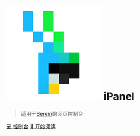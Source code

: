 
# ![logo](icon.png ':size=30') iPanel

> 适用于[Serein](https://serein.cc)的网页控制台

[💻 控制台](console/ ":ignore")
[📘 开始阅读](README.md)
